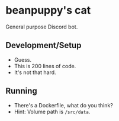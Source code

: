 # beanpuppy's cat

General purpose Discord bot.

## Development/Setup

* Guess.
* This is 200 lines of code.
* It's not that hard.

## Running

* There's a Dockerfile, what do you think?
* Hint: Volume path is `/src/data`.

